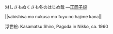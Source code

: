 淋しさもぬくさも冬のはじめ哉
—[正岡子規](https://ja.wikipedia.org/wiki/正岡子規)

||sabishisa mo nukusa mo fuyu no hajime kana||

浮世絵: Kasamatsu Shiro, Pagoda in Nikko, ca. 1960